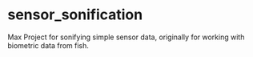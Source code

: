 # sensor_sonification
Max Project for sonifying simple sensor data, originally for working with biometric data from fish.

